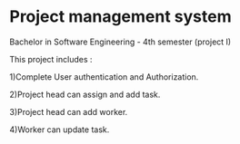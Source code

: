 <h1>Project management system</h1>

Bachelor in Software Engineering - 4th semester (project I)

This project includes :

 1)Complete User authentication and Authorization.
 
 2)Project head can assign and add task.
 
 3)Project head can add worker.
 
 4)Worker can update task.
 
 
 
 


